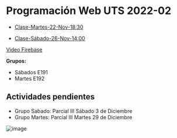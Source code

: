 # Programación Web UTS 2022-02

- [Clase-Martes-22-Nov-18:30](https://teams.microsoft.com/l/meetup-join/19%3aHONrIY1GL5h8iFFelWsinfoUt7pz75AL8D7mLr-C9xs1%40thread.tacv2/1668989796939?context=%7b%22Tid%22%3a%228c28de3c-6c8e-40a2-beec-bd8827b92802%22%2c%22Oid%22%3a%2263c75d32-d6ad-4b53-a9e7-fe9a128c7421%22%7d)

- [Clase-Sábado-26-Nov-14:00](https://teams.microsoft.com/l/meetup-join/19%3aOhfYb9C-ni8j9OlH5LULMjg5QT5Gy2XiC9FfqK9uKVc1%40thread.tacv2/1668989538832?context=%7b%22Tid%22%3a%228c28de3c-6c8e-40a2-beec-bd8827b92802%22%2c%22Oid%22%3a%2263c75d32-d6ad-4b53-a9e7-fe9a128c7421%22%7d)

[Video Firebase](https://www.youtube.com/watch?v=7YEw87jiw4s)

**Grupos:**

- Sábados E191 
- Martes  E192



## Actividades pendientes

-  Grupo Sabado: Parcial III Sábado 3 de Diciembre
-  Grupo Martes: Parcial III Martes 29 de Diciembre 


![image](https://user-images.githubusercontent.com/31961588/184508750-a3f3fe1f-0707-47f8-84d7-6a0b23e57162.png)

